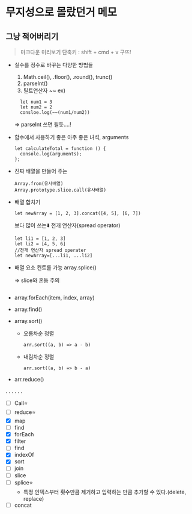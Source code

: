 # 무지성으로 몰랐던거 메모
## 그냥 적어버리기
> 마크다운 미리보기 단축키 : shift + cmd + v  구뜨!

- 실수를 정수로 바꾸는 다양한 방법들
  1. Math.ceil(), .floor(), .round(), trunc()
  2. parseInt()
  3. 틸트연산자 ~~
    ex)
    ```
      let num1 = 3
      let num2 = 2
      consloe.log(~~(num1/num2))
    ```
  
  => parseInt 쓰면 될듯....!

- 함수에서 사용하기 좋은 아주 좋은 녀석, arguments
    ```
    let calculateTotal = function () {
      console.log(arguments);
    };
    ```

- 진짜 배열을 만들어 주는 
    ```
    Array.from(유사배열)
    Array.prototype.slice.call(유사배열)
    ```

- 배열 합치기
    ```
    let newArray = [1, 2, 3].concat([4, 5], [6, 7])
    ```

    보다 많이 쓰는⬇️  전개 연산자(spread operator)
    ```
    let li1 = [1, 2, 3]
    let li2 = [4, 5, 6]
    //전개 연산자 spread operater
    let newArray=[...li1, ...li2]
    ```

- 배열 요소 컨트롤 가능 array.splice()
  
  => slice와 혼동 주의

  ```
  
  ```

- array.forEach(item, index, array)
- array.find()
- array.sort()
  - 오름차순 정렬
    ```
    arr.sort((a, b) => a - b)
    ```
  - 내림차순 정렬
    ```
    arr.sort((a, b) => b - a)
    ```
- arr.reduce()




.
.
.
.
.
.
- [ ]  Call⭐️
- [ ]  reduce⭐️
- [x]  map
- [ ]  find
- [x]  forEach
- [x]  filter
- [ ]  find
- [x]  indexOf
- [x]  sort
- [ ]  join
- [ ]  slice
- [ ]  splice⭐️
    - 특정 인덱스부터 횟수만큼 제거하고 입력하는 만큼 추가할 수 있다.(delete, replace)
- [ ]  concat